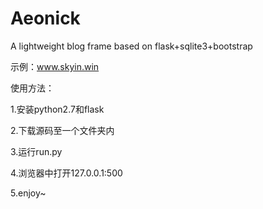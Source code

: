 # Aeonick
A lightweight blog frame based on flask+sqlite3+bootstrap

示例：www.skyin.win

使用方法：

1.安装python2.7和flask

2.下载源码至一个文件夹内

3.运行run.py

4.浏览器中打开127.0.0.1:500

5.enjoy~
